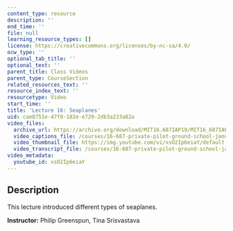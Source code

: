 ```yaml
---
content_type: resource
description: ''
end_time: ''
file: null
learning_resource_types: []
license: https://creativecommons.org/licenses/by-nc-sa/4.0/
ocw_type: ''
optional_tab_title: ''
optional_text: ''
parent_title: Class Videos
parent_type: CourseSection
related_resources_text: ''
resource_index_text: ''
resourcetype: Video
start_time: ''
title: 'Lecture 16: Seaplanes'
uid: cae8751e-47f0-182e-e729-2db3a233a82a
video_files:
  archive_url: https://archive.org/download/MIT16.687IAP19/MIT16_687IAP19_lec16_300k.mp4
  video_captions_file: /courses/16-687-private-pilot-ground-school-january-iap-2019/f9f6014a191e5c8db1c95d15d734fc7c_xsO2Ip6eiaY.vtt
  video_thumbnail_file: https://img.youtube.com/vi/xsO2Ip6eiaY/default.jpg
  video_transcript_file: /courses/16-687-private-pilot-ground-school-january-iap-2019/a01d065631be015e983d32684c290681_xsO2Ip6eiaY.pdf
video_metadata:
  youtube_id: xsO2Ip6eiaY
---
```


Description
-----------

This lecture introduced different types of seaplanes.

**Instructor:** Philip Greenspun, Tina Srisvastava

